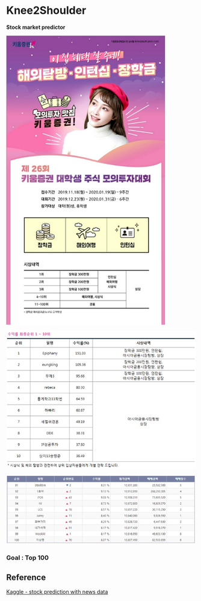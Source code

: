 # Knee2Shoulder
**Stock market predictor**

<img src="main.jpg" alt="image" style="zoom:80%;" />

![image](01.jpg)

![image](02.jpg)

### Goal : Top 100

## Reference

[Kaggle - stock prediction with news data](https://www.kaggle.com/c/two-sigma-financial-news)  

